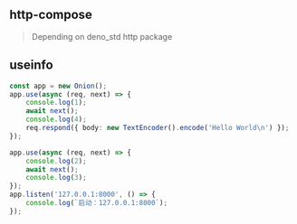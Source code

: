 ## http-compose

> Depending on deno_std http package

## useinfo

```typescript
const app = new Onion();
app.use(async (req, next) => {
    console.log(1);
    await next();
    console.log(4);
    req.respond({ body: new TextEncoder().encode('Hello World\n') });
});

app.use(async (req, next) => {
    console.log(2);
    await next();
    console.log(3);
});
app.listen('127.0.0.1:8000', () => {
    console.log(`启动：127.0.0.1:8000`);
});
```
